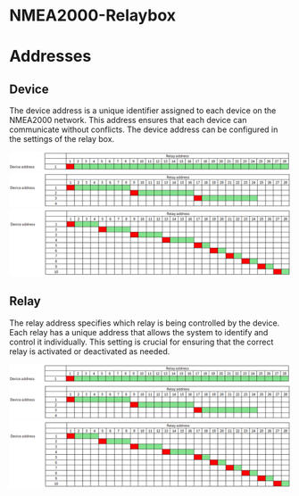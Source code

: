 # NMEA2000-Relaybox

# Addresses


## Device
The device address is a unique identifier assigned to each device on the NMEA2000 network. This address ensures that each device can communicate without conflicts. The device address can be configured in the settings of the relay box.

![Device1](img/Device1.png)
![Device2](img/Device2.png)
![Device3](img/Device3.png)

## Relay
The relay address specifies which relay is being controlled by the device. Each relay has a unique address that allows the system to identify and control it individually. This setting is crucial for ensuring that the correct relay is activated or deactivated as needed.

![Device1](img/Device1.png)
![Device2](img/Device2.png)
![Device3](img/Device3.png)